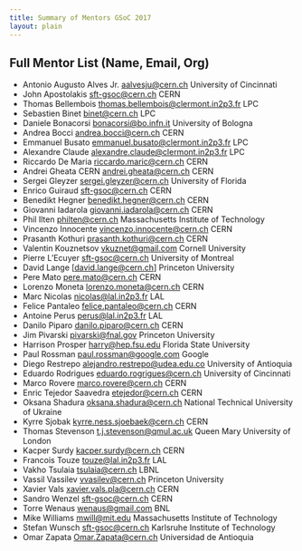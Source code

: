 ```yaml
---
title: Summary of Mentors GSoC 2017 
layout: plain
---
```


## Full Mentor List (Name, Email, Org)

* Antonio Augusto Alves Jr. [aalvesju@cern.ch](mailto:aalvesju@cern.ch) University of Cincinnati
* John Apostolakis [sft-gsoc@cern.ch](mailto:sft-gsoc@cern.ch) CERN
* Thomas Bellembois [thomas.bellembois@clermont.in2p3.fr](mailto:thomas.bellembois@clermont.in2p3.fr) LPC
* Sebastien Binet [binet@cern.ch](mailto:binet@cern.ch) LPC
* Daniele Bonacorsi [bonacorsi@bo.infn.it](mailto:bonacorsi@bo.infn.it) University of Bologna
* Andrea Bocci [andrea.bocci@cern.ch](mailto:andrea.bocci@cern.ch) CERN
* Emmanuel Busato [emmanuel.busato@clermont.in2p3.fr](mailto:emmanuel.busato@clermont.in2p3.fr) LPC
* Alexandre Claude [alexandre.claude@clermont.in2p3.fr](mailto:alexandre.claude@clermont.in2p3.fr) LPC
* Riccardo De Maria [riccardo.maric@cern.ch](mailto:riccardo.maric@cern.ch) CERN
* Andrei Gheata CERN [andrei.gheata@cern.ch](mailto:andrei.gheata@cern.ch) CERN
* Sergei Gleyzer [sergei.gleyzer@cern.ch](mailto:sergei.gleyzer@cern.ch) University of Florida
* Enrico Guiraud [sft-gsoc@cern.ch](mailto:sft-gsoc@cern.ch) CERN
* Benedikt Hegner [benedikt.hegner@cern.ch](mailto:benedikt.hegner@cern.ch) CERN
* Giovanni Iadarola [giovanni.iadarola@cern.ch](mailto:giovanni.iadarola@cern.ch) CERN
* Phil Ilten [philten@cern.ch](mailto:philten@cern.ch) Massachusetts Institute of Technology
* Vincenzo Innocente [vincenzo.innocente@cern.ch](mailto:vincenzo.innocente@cern.ch) CERN
* Prasanth Kothuri [prasanth.kothuri@cern.ch](mailto:prasanth.kothuri@cern.ch) CERN
* Valentin Kouznetsov [vkuznet@gmail.com](mailto:vkuznet@gmail.com) Cornell University
* Pierre L’Ecuyer [sft-gsoc@cern.ch](mailto:sft-gsoc@cern.ch) University of Montreal
* David Lange [david.lange@cern.ch] Princeton University
* Pere Mato [pere.mato@cern.ch](mailto:pere.mato@cern.ch) CERN
* Lorenzo Moneta [lorenzo.moneta@cern.ch](mailto:lorenzo.moneta@cern.ch) CERN
* Marc Nicolas [nicolas@lal.in2p3.fr](mailto:nicolas@lal.in2p3.fr) LAL
* Felice Pantaleo [felice.pantaleo@cern.ch](mailto:felice.pantaleo@cern.ch) CERN
* Antoine Perus [perus@lal.in2p3.fr](mailto:perus@lal.in2p3.fr) LAL
* Danilo Piparo [danilo.piparo@cern.ch](mailto:danilo.piparo@cern.ch) CERN
* Jim Pivarski [pivarski@fnal.gov](mailto:pivarski@fnal.gov) Princeton University
* Harrison Prosper [harry@hep.fsu.edu](mailto:harry@hep.fsu.edu) Florida State University 
* Paul Rossman [paul.rossman@google.com](mailto:paul.rossman@google.com) Google 
* Diego Restrepo [alejandro.restrepo@udea.edu.co](mailto:alejandro.restrepo@udea.edu.co) University of Antioquia
* Eduardo Rodrigues [eduardo.rogrigues@cern.ch](mailto:eduardo.rogrigues@cern.ch) University of Cincinnati
* Marco Rovere [marco.rovere@cern.ch](mailto:marco.rovere@cern.ch) CERN
* Enric Tejedor Saavedra [etejedor@cern.ch](mailto:etejedor@cern.ch) CERN
* Oksana Shadura [oksana.shadura@cern.ch](mailto:oksana.shadura@cern.ch) National Technical University of Ukraine
* Kyrre Sjobak [kyrre.ness.sjoebaek@cern.ch](mailto:kyrre.ness.sjoebaek@cern.ch) CERN
* Thomas Stevenson [t.j.stevenson@qmul.ac.uk](mailto:t.j.stevenson@qmul.ac.uk) Queen Mary University of London
* Kacper Surdy [kacper.surdy@cern.ch](mailto:kacper.surdy@cern.ch) CERN
* Francois Touze [touze@lal.in2p3.fr](mailto:touze@lal.in2p3.fr) LAL
* Vakho Tsulaia [tsulaia@cern.ch](mailto:tsulaia@cern.ch) LBNL
* Vassil Vassilev [vvasilev@cern.ch](mailto:vvasilev@cern.ch) Princeton University
* Xavier Vals [xavier.vals.pla@cern.ch](mailto:xavier.vals.pla@cern.ch) CERN
* Sandro Wenzel [sft-gsoc@cern.ch](mailto:sft-gsoc@cern.ch) CERN
* Torre Wenaus [wenaus@gmail.com](mailto:wenaus@gmail.com) BNL
* Mike Williams [mwill@mit.edu](mailto:mwill@mit.edu) Massachusetts Institute of Technology
* Stefan Wunsch [sft-gsoc@cern.ch](mailto:sft-gsoc@cern.ch) Karlsruhe Institute of Technology
* Omar Zapata [Omar.Zapata@cern.ch](mailto:Omar.Zapata@cern.ch) Universidad de Antioquia
